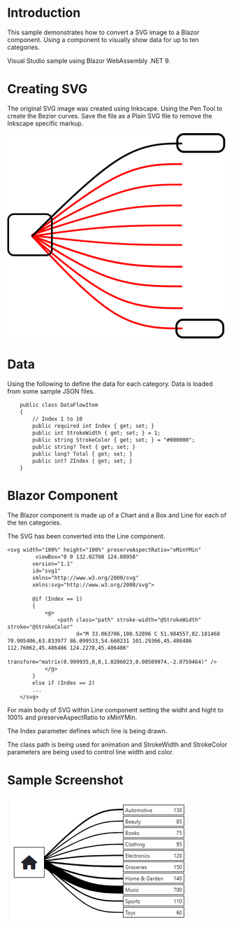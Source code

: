 # Introduction 
This sample demonstrates how to convert a SVG image to a Blazor component.
Using a component to visually show data for up to ten categories.

Visual Studio sample using Blazor WebAssembly .NET 9.

# Creating SVG
The original SVG image was created using Inkscape. Using the Pen Tool to create the Bezier curves.
Save the file as a Plain SVG file to remove the Inkscape specific markup.

![SVG Mockup](Media/lines-plain.png)

# Data
Using the following to define the data for each category. Data is loaded from some sample JSON files.

```
    public class DataFlowItem
    {
        // Index 1 to 10
        public required int Index { get; set; }
        public int StrokeWidth { get; set; } = 1;
        public string StrokeColor { get; set; } = "#000000";
        public string? Text { get; set; }
        public long? Total { get; set; }
        public int? ZIndex { get; set; }
    }
```

# Blazor Component
The Blazor component is made up of a Chart and a Box and Line for each of the ten categories.

The SVG has been converted into the Line component.

```
<svg width="100%" height="100%" preserveAspectRatio="xMinYMin"
         viewBox="0 0 132.02708 124.08958"
        version="1.1"
        id="svg1"
        xmlns="http://www.w3.org/2000/svg"
        xmlns:svg="http://www.w3.org/2000/svg">            

        @if (Index == 1)
        {        
            <g>
                <path class="path" stroke-width="@StrokeWidth" stroke="@StrokeColor"
                      d="M 33.063706,100.52896 C 51.984557,82.181468 70.905406,63.833977 86.099533,54.660231 101.29366,45.486486 112.76062,45.486486 124.2278,45.486486"                      
                      transform="matrix(0.999935,0,0,1.0206023,0.00509974,-2.0759464)" />
            </g>        
        }
        else if (Index == 2)
        ...
    </svg>
```

For main body of SVG within Line component setting the widht and hight to 100% and preserveAspectRatio to xMinYMin.

The Index parameter defines which line is being drawn.

The class path is being used for animation and StrokeWidth and StrokeColor parameters are being used to control line width and color.

# Sample Screenshot

![Sample 1](Media/example.png)


